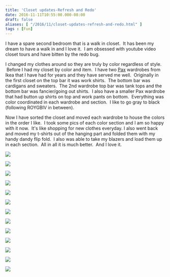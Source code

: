 ```yaml
---
title: 'Closet updates-Refresh and Redo'
date: 2016-11-11T10:55:00.000-08:00
draft: false
aliases: [ "/2016/11/closet-updates-refresh-and-redo.html" ]
tags : [Fun]
---
```


I have a spare second bedroom that is a walk in closet.  It has been my dream to have a walk in and I love it.  I am obsessed with youtube video closet tours and have bitten by the redo bug.  
  
I changed my clothes around so they are truly by color regardless of style.  Before I had my closet by color and item.  I have two [Pax](http://www.ikea.com/us/en/catalog/categories/departments/bedroom/19086/) wardrobes from Ikea that I have had for years and they have served me well.  Originally in the first closet on the top bar it was work shirts.  The bottom bar was cardigans and sweaters.  The 2nd wardrobe top bar was tank tops and the bottom bar was fancier/going out shirts.  I also have a smaller Pax wardrobe that had button up shirts on top and work pants on bottom.  Everything was color coordinated in each wardrobe and section.  I like to go gray to black (following ROYGBIV in between).  
  
Now I have sorted the closet and moved each wardrobe to house the colors in the order I like.  I took some pics of each color section and I am so happy with it now.  It's like shopping for new clothes everyday. I also went back and moved my t-shirts out of the hanging part and folded them with my handy dandy flip fold.  I also was able to take my blazers and load them up in each section.  All in all it is much better.  And I love it.  
  

[![](https://3.bp.blogspot.com/-8dgPAvjJydw/WCYJ_xRAAqI/AAAAAAAABAs/XYp0ygjQbbsH3DvSq1kXuuuWW_7b9IaqACEw/s200/IMG_7083%255B1%255D.JPG)](https://3.bp.blogspot.com/-8dgPAvjJydw/WCYJ_xRAAqI/AAAAAAAABAs/XYp0ygjQbbsH3DvSq1kXuuuWW_7b9IaqACEw/s1600/IMG_7083%255B1%255D.JPG)

  

[![](https://4.bp.blogspot.com/-v7-zcPEgucU/WCYKDOLBqUI/AAAAAAAABAs/I9Oh2MDZ5boHBDHhH5m9Ux7nM7K8FrDwACEw/s200/IMG_7084%255B1%255D.JPG)](https://4.bp.blogspot.com/-v7-zcPEgucU/WCYKDOLBqUI/AAAAAAAABAs/I9Oh2MDZ5boHBDHhH5m9Ux7nM7K8FrDwACEw/s1600/IMG_7084%255B1%255D.JPG)

  

[![](https://3.bp.blogspot.com/-M9jpKrVPsk4/WCYKF0kD4wI/AAAAAAAABAs/zcDf5R4pLsErq7TS8V_vTAJkkpkYSXDIQCEw/s200/IMG_7085%255B1%255D.JPG)](https://3.bp.blogspot.com/-M9jpKrVPsk4/WCYKF0kD4wI/AAAAAAAABAs/zcDf5R4pLsErq7TS8V_vTAJkkpkYSXDIQCEw/s1600/IMG_7085%255B1%255D.JPG)

  

[![](https://3.bp.blogspot.com/-AeLemuE4SuM/WCYKKXOXiBI/AAAAAAAABAs/U8hOtpEXouQmEyw-QJJmzQdRkgwNpmhWwCEw/s200/IMG_7086%255B1%255D.JPG)](https://3.bp.blogspot.com/-AeLemuE4SuM/WCYKKXOXiBI/AAAAAAAABAs/U8hOtpEXouQmEyw-QJJmzQdRkgwNpmhWwCEw/s1600/IMG_7086%255B1%255D.JPG)

  

[![](https://3.bp.blogspot.com/-E4gM723-0Kc/WCYKM9D6DTI/AAAAAAAABAs/X6HWw4Eq-PModFZszJHafJZmI66eGKOqACEw/s200/IMG_7087%255B1%255D.JPG)](https://3.bp.blogspot.com/-E4gM723-0Kc/WCYKM9D6DTI/AAAAAAAABAs/X6HWw4Eq-PModFZszJHafJZmI66eGKOqACEw/s1600/IMG_7087%255B1%255D.JPG)

  

[![](https://1.bp.blogspot.com/-BB-Q27EIUII/WCYKQAogsRI/AAAAAAAABAs/SmXe_zGrd6Y6z522uj2rh12iigSXzXaPACEw/s200/IMG_7088%255B1%255D.JPG)](https://1.bp.blogspot.com/-BB-Q27EIUII/WCYKQAogsRI/AAAAAAAABAs/SmXe_zGrd6Y6z522uj2rh12iigSXzXaPACEw/s1600/IMG_7088%255B1%255D.JPG)

  

[![](https://1.bp.blogspot.com/-wHf8RAFroyk/WCYKTNDCafI/AAAAAAAABA4/yCfs6F0bj9c5JkO6hCr4yj612oNx9RkPwCEw/s200/IMG_7089%255B1%255D.JPG)](https://1.bp.blogspot.com/-wHf8RAFroyk/WCYKTNDCafI/AAAAAAAABA4/yCfs6F0bj9c5JkO6hCr4yj612oNx9RkPwCEw/s1600/IMG_7089%255B1%255D.JPG)

  

[![](https://1.bp.blogspot.com/-hSGcZCx1y1k/WCYKVzoZD6I/AAAAAAAABAs/PKr6vKlLh_opcc-HsDiznlTbTYdRVI5yQCEw/s200/IMG_7090%255B1%255D.JPG)](https://1.bp.blogspot.com/-hSGcZCx1y1k/WCYKVzoZD6I/AAAAAAAABAs/PKr6vKlLh_opcc-HsDiznlTbTYdRVI5yQCEw/s1600/IMG_7090%255B1%255D.JPG)

  

[![](https://1.bp.blogspot.com/-EI9rcdHv72k/WCYKYk5qQCI/AAAAAAAABAs/NNpndoFE01k-gshpQLU9827T2wSqztsjwCEw/s200/IMG_7091%255B1%255D.JPG)](https://1.bp.blogspot.com/-EI9rcdHv72k/WCYKYk5qQCI/AAAAAAAABAs/NNpndoFE01k-gshpQLU9827T2wSqztsjwCEw/s1600/IMG_7091%255B1%255D.JPG)

  

[![](https://2.bp.blogspot.com/-VIVbvkwMvt4/WCYKbMm3aoI/AAAAAAAABAs/7Hc17MbrdgIY-U3XdzmgxzLOIjF4m-SJwCEw/s200/IMG_7092%255B1%255D.JPG)](https://2.bp.blogspot.com/-VIVbvkwMvt4/WCYKbMm3aoI/AAAAAAAABAs/7Hc17MbrdgIY-U3XdzmgxzLOIjF4m-SJwCEw/s1600/IMG_7092%255B1%255D.JPG)

  

[![](https://2.bp.blogspot.com/-pd0eyfGnpyw/WCYKdmAFnmI/AAAAAAAABAs/auok76SJm6EVmw7-a0hua8g_ZuS4mCtUACEw/s200/IMG_7093%255B1%255D.JPG)](https://2.bp.blogspot.com/-pd0eyfGnpyw/WCYKdmAFnmI/AAAAAAAABAs/auok76SJm6EVmw7-a0hua8g_ZuS4mCtUACEw/s1600/IMG_7093%255B1%255D.JPG)

  

[![](https://4.bp.blogspot.com/-YA4LDLbgYxc/WCYKgbmwy_I/AAAAAAAABAs/0FUjHCTlNhctSdfClfb8wPSFVeH6e3xYgCEw/s200/IMG_7094%255B1%255D.JPG)](https://4.bp.blogspot.com/-YA4LDLbgYxc/WCYKgbmwy_I/AAAAAAAABAs/0FUjHCTlNhctSdfClfb8wPSFVeH6e3xYgCEw/s1600/IMG_7094%255B1%255D.JPG)

  

[![](https://4.bp.blogspot.com/--aZxCXJjNwg/WCYKjnh1UpI/AAAAAAAABAs/8xBYFZn9X6Q6xMBMn_3MWPZxuecfrzEBgCEw/s200/IMG_7095%255B1%255D.JPG)](https://4.bp.blogspot.com/--aZxCXJjNwg/WCYKjnh1UpI/AAAAAAAABAs/8xBYFZn9X6Q6xMBMn_3MWPZxuecfrzEBgCEw/s1600/IMG_7095%255B1%255D.JPG)